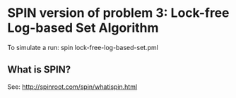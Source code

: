 # SPIN version of problem 3: Lock-free Log-based Set Algorithm

To simulate a run: spin lock-free-log-based-set.pml

## What is SPIN?

See: http://spinroot.com/spin/whatispin.html
